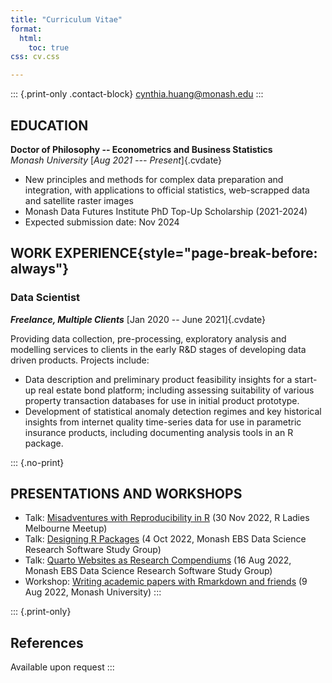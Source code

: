 ```yaml
---
title: "Curriculum Vitae"
format:
  html:
    toc: true
css: cv.css

---
```


::: {.print-only .contact-block}
cynthia.huang@monash.edu
:::

## EDUCATION

**Doctor of Philosophy -- Econometrics and Business Statistics** <br> *Monash University* [*Aug 2021 --- Present*]{.cvdate}

-   New principles and methods for complex data preparation and integration, with applications to official statistics, web-scrapped data and satellite raster images
-   Monash Data Futures Institute PhD Top-Up Scholarship (2021-2024)
-   Expected submission date: Nov 2024

## WORK EXPERIENCE{style="page-break-before: always"}

### Data Scientist

***Freelance, Multiple Clients*** [Jan 2020 -- June 2021]{.cvdate}

Providing data collection, pre-processing, exploratory analysis and modelling services to clients in the early R&D stages of developing data driven products. Projects include:

-   Data description and preliminary product feasibility insights for a start-up real estate bond platform; including assessing suitability of various property transaction databases for use in initial product prototype.
-   Development of statistical anomaly detection regimes and key historical insights from internet quality time-series data for use in parametric insurance products, including documenting analysis tools in an R package.

::: {.no-print}
## PRESENTATIONS AND WORKSHOPS

-   Talk: [Misadventures with Reproducibility in R](https://github.com/cynthiahqy/rladies-2022-11) (30 Nov 2022, R Ladies Melbourne Meetup)
-   Talk: [Designing R Packages](https://github.com/cynthiahqy/design-r-magic_2022-10) (4 Oct 2022, Monash EBS Data Science Research Software Study Group)
-   Talk: [Quarto Websites as Research Compendiums](https://github.com/cynthiahqy/quarto-wiki-template) (16 Aug 2022, Monash EBS Data Science Research Software Study Group)
-   Workshop: [Writing academic papers with Rmarkdown and friends](https://www.cynthiahqy.com/posts/r-markdown-and-friends/) (9 Aug 2022, Monash University)
:::

::: {.print-only}
## References
Available upon request
:::